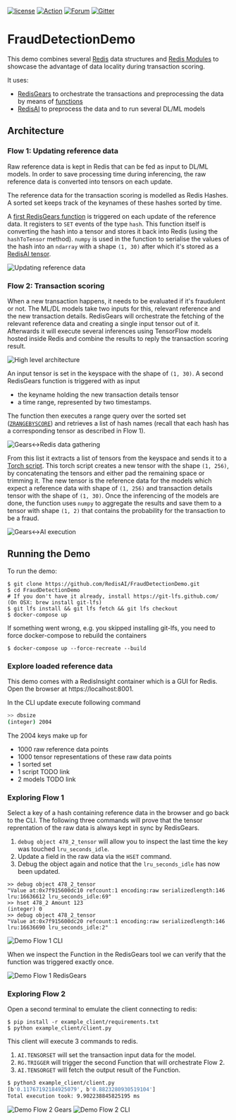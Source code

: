[![license](https://img.shields.io/github/license/RedisAI/FraudDetectionDemo.svg)](https://github.com/RedisAI/FraudDetectionDemo)
[![Action](https://github.com/RedisAI/FraudDetectionDemo/workflows/Docker-CI/badge.svg)](https://github.com/RedisAI/FraudDetectionDemo/actions?query=workflow%3ADocker-CI)
[![Forum](https://img.shields.io/badge/Forum-RedisAI-blue)](https://forum.redislabs.com/c/modules/redisai)
[![Gitter](https://badges.gitter.im/RedisLabs/RedisAI.svg)](https://gitter.im/RedisLabs/RedisAI?utm_source=badge&utm_medium=badge&utm_campaign=pr-badge)

# FraudDetectionDemo

This demo combines several [Redis](https://redis.io) data structures and [Redis Modules](https://redis.io/topics/modules-intro)
to showcase the advantage of data locality during transaction scoring.

It uses:

* [RedisGears](https://oss.redislabs.com/redisgears/) to orchestrate the transactions and preprocessing the data by means of [functions](https://oss.redislabs.com/redisgears/functions.html)
* [RedisAI](https://oss.redislabs.com/redisai/) to preprocess the data and to run several DL/ML models

## Architecture
### Flow 1: Updating reference data
Raw reference data is kept in Redis that can be fed as input to DL/ML models.  In order to save processing time during inferencing, the raw reference data is converted into tensors on each update.

The reference data for the transaction scoring is modelled as Redis Hashes. A sorted set keeps track of the keynames of these hashes sorted by time.

A [first RedisGears function](https://github.com/RedisAI/FraudDetectionDemo/blob/master/app/gear.py#L47) is triggered on each update of the reference data. It registers to `SET` events of the type `hash`. This function itself is converting the hash into a tensor and stores it back into Redis (using the `hashToTensor` method).
`numpy` is used in the function to serialise the values of the hash into an
`ndarray` with a shape `(1, 30)` after which it's stored as a [RedisAI tensor](https://oss.redislabs.com/redisai/intro/#using-redisai-tensors).

![Updating reference data](./flow1.png "Updating reference data")


### Flow 2: Transaction scoring
When a new transaction happens, it needs to be evaluated if it's fraudulent or not.  The ML/DL models take two inputs for this, relevant reference and the new transaction details.  RedisGears will orchestrate the fetching of the relevant reference data and creating a single input tensor out of it.  Afterwards it will execute several inferences using TensorFlow models hosted inside Redis and combine the results to reply the transaction scoring result.

![High level architecture](./flow2.png "High level architecture")

An input tensor is set in the keyspace with the shape of `(1, 30)`. A second RedisGears function is triggered with as input
- the keyname holding the new transaction details tensor
- a time range, represented by two timestamps.

The function then executes a range query over the sorted set ([`ZRANGEBYSCORE`](https://redis.io/commands/zrangebyscore)) and retrieves a list of hash names (recall that each hash has a corresponding tensor as described in Flow 1).

![Gears<->Redis data gathering](./flow3.png "Gears<->Redis data gathering")

From this list it extracts a list of tensors from the keyspace and sends it to a [Torch script](https://github.com/RedisAI/FraudDetectionDemo/blob/master/app/script.torch). This torch script creates a
new tensor with the shape `(1, 256)`, by concatenating the tensors and either pad the remaining space or trimming it.
The new tensor is the reference data for the models which expect a reference data with shape of `(1, 256)` and transaction details tensor with the shape of `(1, 30)`. Once the inferencing of the models are done, the function uses `numpy` to aggregate the results and save them to a tensor
with shape `(1, 2)` that contains the probability for the transaction to be a fraud.

![Gears<->AI execution](./flow4.png "Gears<->AI execution")

## Running the Demo
To run the demo:
```
$ git clone https://github.com/RedisAI/FraudDetectionDemo.git
$ cd FraudDetectionDemo
# If you don't have it already, install https://git-lfs.github.com/ (On OSX: brew install git-lfs)
$ git lfs install && git lfs fetch && git lfs checkout
$ docker-compose up
```
If something went wrong, e.g. you skipped installing git-lfs, you need to force docker-compose to rebuild the containers
```
$ docker-compose up --force-recreate --build
```

### Explore loaded reference data
This demo comes with a RedisInsight container which is a GUI for Redis. Open the browser at https://localhost:8001.

In the CLI update execute following command
```bash
>> dbsize
(integer) 2004
```
The 2004 keys make up for
- 1000 raw reference data points
- 1000 tensor representations of these raw data points
- 1 sorted set
- 1 script TODO link
- 2 models TODO link

### Exploring Flow 1
Select a key of a hash containing reference data in the browser and go back to the CLI.
The following three commands will prove that the tensor reprentation of the raw data is always kept in sync by RedisGears.
1. `debug object 478_2_tensor` will allow you to inspect the last time the key was touched `lru_seconds_idle`.
1. Update a field in the raw data via the `HSET` command.
1. Debug the object again and notice that the `lru_seconds_idle` has now been updated.

```
>> debug object 478_2_tensor
"Value at:0x7f915600dc10 refcount:1 encoding:raw serializedlength:146 lru:16636612 lru_seconds_idle:69"
>> hset 478_2 Amount 123
(integer) 0
>> debug object 478_2_tensor
"Value at:0x7f915600dc20 refcount:1 encoding:raw serializedlength:146 lru:16636690 lru_seconds_idle:2"
```
![Demo Flow 1 CLI](./demo_flow1_cli.png "Demo Flow 1 CLI")

When we inspect the Function in the RedisGears tool we can verify that the function was triggered exactly once.

![Demo Flow 1 RedisGears](./demo_flow1_gears.png "Demo Flow 1 RedisGears")

### Exploring Flow 2
Open a second terminal to emulate the client connecting to redis:
```
$ pip install -r example_client/requirements.txt
$ python example_client/client.py
```
This client will execute 3 commands to redis.
1. `AI.TENSORSET` will set the transaction input data for the model.
1. `RG.TRIGGER` will trigger the second Function that will orchestrate Flow 2.
1. `AI.TENSORGET` will fetch the output result of the Function.

```bash
$ python3 example_client/client.py
[b'0.11767192184925079', b'0.8823280930519104']
Total execution took: 9.902238845825195 ms
```

![Demo Flow 2 Gears](./demo_flow2_gears.png "Demo Flow 2 RedisGears")
![Demo Flow 2 CLI](./demo_flow2_output.png "Demo Flow 2 CLI")

